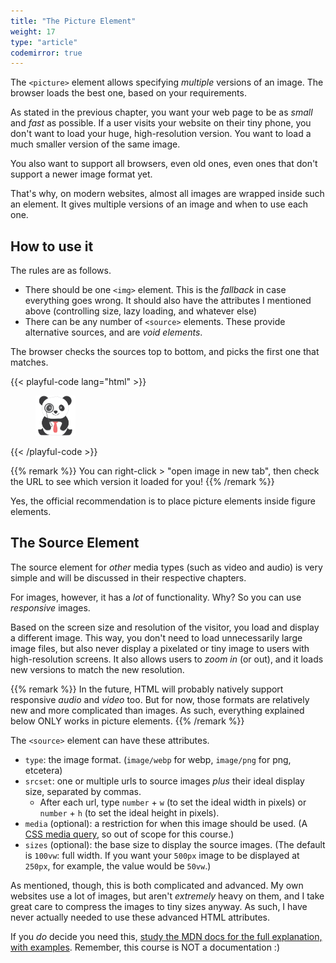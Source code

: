 ```yaml
---
title: "The Picture Element"
weight: 17
type: "article"
codemirror: true
---
```


The `<picture>` element allows specifying _multiple_ versions of an image. The browser loads the best one, based on your requirements.

As stated in the previous chapter, you want your web page to be as _small_ and _fast_ as possible. If a user visits your website on their tiny phone, you don't want to load your huge, high-resolution version. You want to load a much smaller version of the same image.

You also want to support all browsers, even old ones, even ones that don't support a newer image format yet.

That's why, on modern websites, almost all images are wrapped inside such an element. It gives multiple versions of an image and when to use each one.

## How to use it

The rules are as follows.

* There should be one `<img>` element. This is the _fallback_ in case everything goes wrong. It should also have the attributes I mentioned above (controlling size, lazy loading, and whatever else)
* There can be any number of `<source>` elements. These provide alternative sources, and are _void elements_.

The browser checks the sources top to bottom, and picks the first one that matches.

{{< playful-code lang="html" >}}
<figure>
  <picture>
    <source srcset="panda_image.webp" type="image/webp">
    <img src="panda_image.png" width="64" height="64" loading="lazy" decoding="async" alt="A panda">
  </picture>
</figure>
{{< /playful-code >}}

{{% remark %}}
You can right-click > "open image in new tab", then check the URL to see which version it loaded for you!
{{% /remark %}}

Yes, the official recommendation is to place picture elements inside figure elements.

## The Source Element

The source element for _other_ media types (such as video and audio) is very simple and will be discussed in their respective chapters.

For images, however, it has a _lot_ of functionality. Why? So you can use _responsive_ images. 

Based on the screen size and resolution of the visitor, you load and display a different image. This way, you don't need to load unnecessarily large image files, but also never display a pixelated or tiny image to users with high-resolution screens. It also allows users to _zoom in_ (or out), and it loads new versions to match the new resolution.

{{% remark %}}
In the future, HTML will probably natively support responsive _audio_ and _video_ too. But for now, those formats are relatively new and more complicated than images. As such, everything explained below ONLY works in picture elements.
{{% /remark %}}

The `<source>` element can have these attributes.

* `type`: the image format. (`image/webp` for webp, `image/png` for png, etcetera)
* `srcset`: one or multiple urls to source images _plus_ their ideal display size, separated by commas.
  * After each url, type `number` + `w` (to set the ideal width in pixels) or `number` + `h` (to set the ideal height in pixels). 
* `media` (optional): a restriction for when this image should be used. (A [CSS media query](/tutorials/programming/websites/css/media-queries/), so out of scope for this course.)
* `sizes` (optional): the base size to display the source images. (The default is `100vw`: full width. If you want your `500px` image to be displayed at `250px`, for example, the value would be `50vw`.)

As mentioned, though, this is both complicated and advanced. My own websites use a lot of images, but aren't _extremely_ heavy on them, and I take great care to compress the images to tiny sizes anyway. As such, I have never actually needed to use these advanced HTML attributes.

If you _do_ decide you need this, [study the MDN docs for the full explanation, with examples](https://developer.mozilla.org/en-US/docs/Web/HTML/Element/source). Remember, this course is NOT a documentation :)